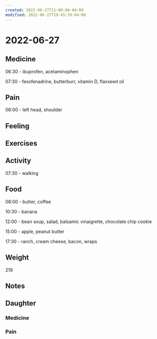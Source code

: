 ```yaml
---
created: 2022-06-27T11:00:08-04:00
modified: 2022-06-27T19:45:39-04:00
---
```


# 2022-06-27

## Medicine

06:30 - ibuprofen, acetaminophen

07:30 - fexofenadrine, butterburr, vitamin D, flaxseed oil 


## Pain

06:00 - left head, shoulder

## Feeling


## Exercises


## Activity

07:30 - walking


## Food

08:00 - butter, coffee 

10:30 - banana

12:00 - bean soup, salad, balsamic vinaigrette, chocolate chip cookie 

15:00 - apple, peanut butter

17:30 - ranch, cream cheese, bacon, wraps

## Weight

219


## Notes


## Daughter

### Medicine


### Pain
